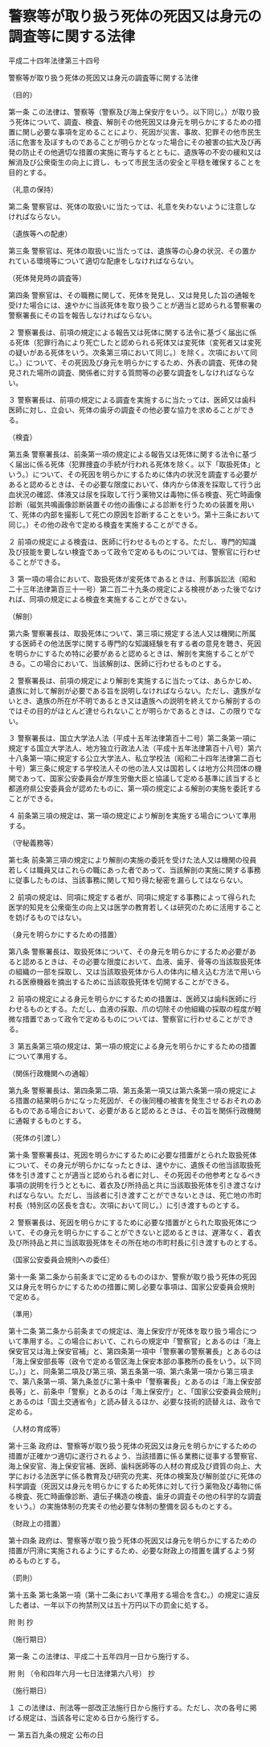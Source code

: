 # 警察等が取り扱う死体の死因又は身元の調査等に関する法律

平成二十四年法律第三十四号

警察等が取り扱う死体の死因又は身元の調査等に関する法律

（目的）

第一条 この法律は、警察等（警察及び海上保安庁をいう。以下同じ。）が取り扱う死体について、調査、検査、解剖その他死因又は身元を明らかにするための措置に関し必要な事項を定めることにより、死因が災害、事故、犯罪その他市民生活に危害を及ぼすものであることが明らかとなった場合にその被害の拡大及び再発の防止その他適切な措置の実施に寄与するとともに、遺族等の不安の緩和又は解消及び公衆衛生の向上に資し、もって市民生活の安全と平穏を確保することを目的とする。

（礼意の保持）

第二条 警察官は、死体の取扱いに当たっては、礼意を失わないように注意しなければならない。

（遺族等への配慮）

第三条 警察官は、死体の取扱いに当たっては、遺族等の心身の状況、その置かれている環境等について適切な配慮をしなければならない。

（死体発見時の調査等）

第四条 警察官は、その職務に関して、死体を発見し、又は発見した旨の通報を受けた場合には、速やかに当該死体を取り扱うことが適当と認められる警察署の警察署長にその旨を報告しなければならない。

２ 警察署長は、前項の規定による報告又は死体に関する法令に基づく届出に係る死体（犯罪行為により死亡したと認められる死体又は変死体（変死者又は変死の疑いがある死体をいう。次条第三項において同じ。）を除く。次項において同じ。）について、その死因及び身元を明らかにするため、外表の調査、死体の発見された場所の調査、関係者に対する質問等の必要な調査をしなければならない。

３ 警察署長は、前項の規定による調査を実施するに当たっては、医師又は歯科医師に対し、立会い、死体の歯牙の調査その他必要な協力を求めることができる。

（検査）

第五条 警察署長は、前条第一項の規定による報告又は死体に関する法令に基づく届出に係る死体（犯罪捜査の手続が行われる死体を除く。以下「取扱死体」という。）について、その死因を明らかにするために体内の状況を調査する必要があると認めるときは、その必要な限度において、体内から体液を採取して行う出血状況の確認、体液又は尿を採取して行う薬物又は毒物に係る検査、死亡時画像診断（磁気共鳴画像診断装置その他の画像による診断を行うための装置を用いて、死体の内部を撮影して死亡の原因を診断することをいう。第十三条において同じ。）その他の政令で定める検査を実施することができる。

２ 前項の規定による検査は、医師に行わせるものとする。ただし、専門的知識及び技能を要しない検査であって政令で定めるものについては、警察官に行わせることができる。

３ 第一項の場合において、取扱死体が変死体であるときは、刑事訴訟法（昭和二十三年法律第百三十一号）第二百二十九条の規定による検視があった後でなければ、同項の規定による検査を実施することができない。

（解剖）

第六条 警察署長は、取扱死体について、第三項に規定する法人又は機関に所属する医師その他法医学に関する専門的な知識経験を有する者の意見を聴き、死因を明らかにするため特に必要があると認めるときは、解剖を実施することができる。この場合において、当該解剖は、医師に行わせるものとする。

２ 警察署長は、前項の規定により解剖を実施するに当たっては、あらかじめ、遺族に対して解剖が必要である旨を説明しなければならない。ただし、遺族がないとき、遺族の所在が不明であるとき又は遺族への説明を終えてから解剖するのではその目的がほとんど達せられないことが明らかであるときは、この限りでない。

３ 警察署長は、国立大学法人法（平成十五年法律第百十二号）第二条第一項に規定する国立大学法人、地方独立行政法人法（平成十五年法律第百十八号）第六十八条第一項に規定する公立大学法人、私立学校法（昭和二十四年法律第二百七十号）第三条に規定する学校法人その他の法人又は国若しくは地方公共団体の機関であって、国家公安委員会が厚生労働大臣と協議して定める基準に該当すると都道府県公安委員会が認めたものに、第一項の規定による解剖の実施を委託することができる。

４ 前条第三項の規定は、第一項の規定により解剖を実施する場合について準用する。

（守秘義務等）

第七条 前条第三項の規定により解剖の実施の委託を受けた法人又は機関の役員若しくは職員又はこれらの職にあった者であって、当該解剖の実施に関する事務に従事したものは、当該事務に関して知り得た秘密を漏らしてはならない。

２ 前項の規定は、同項に規定する者が、同項に規定する事務によって得られた医学的知見を公衆衛生の向上又は医学の教育若しくは研究のために活用することを妨げるものではない。

（身元を明らかにするための措置）

第八条 警察署長は、取扱死体について、その身元を明らかにするため必要があると認めるときは、その必要な限度において、血液、歯牙、骨等の当該取扱死体の組織の一部を採取し、又は当該取扱死体から人の体内に植え込む方法で用いられる医療機器を摘出するために当該取扱死体を切開することができる。

２ 前項の規定による身元を明らかにするための措置は、医師又は歯科医師に行わせるものとする。ただし、血液の採取、爪の切除その他組織の採取の程度が軽微な措置であって政令で定めるものについては、警察官に行わせることができる。

３ 第五条第三項の規定は、第一項の規定による身元を明らかにするための措置について準用する。

（関係行政機関への通報）

第九条 警察署長は、第四条第二項、第五条第一項又は第六条第一項の規定による措置の結果明らかになった死因が、その後同種の被害を発生させるおそれのあるものである場合において、必要があると認めるときは、その旨を関係行政機関に通報するものとする。

（死体の引渡し）

第十条 警察署長は、死因を明らかにするために必要な措置がとられた取扱死体について、その身元が明らかになったときは、速やかに、遺族その他当該取扱死体を引き渡すことが適当と認められる者に対し、その死因その他参考となるべき事項の説明を行うとともに、着衣及び所持品と共に当該取扱死体を引き渡さなければならない。ただし、当該者に引き渡すことができないときは、死亡地の市町村長（特別区の区長を含む。次項において同じ。）に引き渡すものとする。

２ 警察署長は、死因を明らかにするために必要な措置がとられた取扱死体について、その身元を明らかにすることができないと認めるときは、遅滞なく、着衣及び所持品と共に当該取扱死体をその所在地の市町村長に引き渡すものとする。

（国家公安委員会規則への委任）

第十一条 第二条から前条までに定めるもののほか、警察が取り扱う死体の死因又は身元を明らかにするための措置に関し必要な事項は、国家公安委員会規則で定める。

（準用）

第十二条 第二条から前条までの規定は、海上保安庁が死体を取り扱う場合について準用する。この場合において、これらの規定中「警察官」とあるのは「海上保安官又は海上保安官補」と、第四条第一項中「警察署の警察署長」とあるのは「海上保安部長等（政令で定める管区海上保安本部の事務所の長をいう。以下同じ。）」と、同条第二項及び第三項、第五条第一項、第六条第一項から第三項まで、第八条第一項、第九条並びに第十条中「警察署長」とあるのは「海上保安部長等」と、前条中「警察」とあるのは「海上保安庁」と、「国家公安委員会規則」とあるのは「国土交通省令」と読み替えるほか、必要な技術的読替えは、政令で定める。

（人材の育成等）

第十三条 政府は、警察等が取り扱う死体の死因又は身元を明らかにするための措置が正確かつ適切に遂行されるよう、当該措置に係る業務に従事する警察官、海上保安官、海上保安官補、医師、歯科医師等の人材の育成及び資質の向上、大学における法医学に係る教育及び研究の充実、死体の検案及び解剖並びに死体の科学調査（死因又は身元を明らかにするため死体に対して行う薬物及び毒物に係る検査、死亡時画像診断、遺伝子構造の検査、歯牙の調査その他の科学的な調査をいう。）の実施体制の充実その他必要な体制の整備を図るものとする。

（財政上の措置）

第十四条 政府は、警察等が取り扱う死体の死因又は身元を明らかにするための措置が円滑に実施されるようにするため、必要な財政上の措置を講ずるよう努めるものとする。

（罰則）

第十五条 第七条第一項（第十二条において準用する場合を含む。）の規定に違反した者は、一年以下の拘禁刑又は五十万円以下の罰金に処する。

附 則 抄

（施行期日）

第一条 この法律は、平成二十五年四月一日から施行する。

附 則 （令和四年六月一七日法律第六八号） 抄

（施行期日）

１ この法律は、刑法等一部改正法施行日から施行する。ただし、次の各号に掲げる規定は、当該各号に定める日から施行する。

一 第五百九条の規定 公布の日
